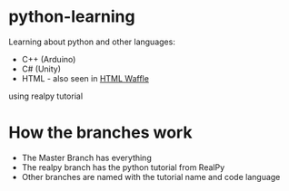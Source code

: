 # python-learning
Learning about python and other languages:

* C++ (Arduino)
* C# (Unity)
* HTML - also seen in [HTML Waffle](http://github.com/acord-robotics/html-waffle)


using realpy tutorial

# How the branches work
* The Master Branch has everything
* The realpy branch has the python tutorial from RealPy
* Other branches are named with the tutorial name and code language
